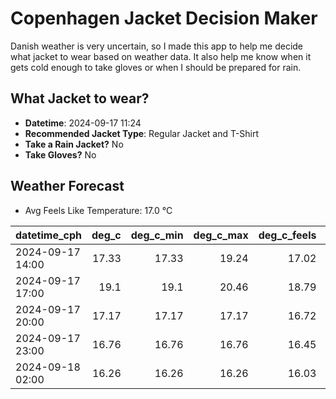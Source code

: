 
# Copenhagen Jacket Decision Maker

Danish weather is very uncertain, so I made this app to help me decide what jacket to wear based on weather data. 
It also help me know when it gets cold enough to take gloves or when I should be prepared for rain.

## What Jacket to wear?

- **Datetime**: 2024-09-17 11:24
- **Recommended Jacket Type**: Regular Jacket and T-Shirt
- **Take a Rain Jacket?** No
- **Take Gloves?** No

## Weather Forecast
- Avg Feels Like Temperature: 17.0 °C

| datetime_cph     |   deg_c |   deg_c_min |   deg_c_max |   deg_c_feels | weather   | wind   | rain   |
|:-----------------|--------:|------------:|------------:|--------------:|:----------|:-------|:-------|
| 2024-09-17 14:00 |   17.33 |       17.33 |       19.24 |         17.02 | Clouds    | Low    | None   |
| 2024-09-17 17:00 |   19.1  |       19.1  |       20.46 |         18.79 | Clouds    | Low    | None   |
| 2024-09-17 20:00 |   17.17 |       17.17 |       17.17 |         16.72 | Clouds    | Low    | None   |
| 2024-09-17 23:00 |   16.76 |       16.76 |       16.76 |         16.45 | Clouds    | Low    | None   |
| 2024-09-18 02:00 |   16.26 |       16.26 |       16.26 |         16.03 | Clouds    | Low    | None   |
        